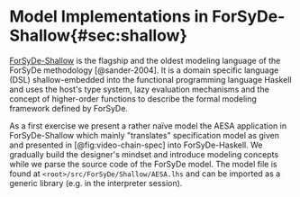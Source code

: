 # Model Implementations in ForSyDe-Shallow{#sec:shallow}

[ForSyDe-Shallow](https://forsyde.github.io/forsyde-shallow/) is the
flagship and the oldest modeling language of the ForSyDe methodology
[@sander-2004]. It is a domain specific language (DSL)
shallow-embedded into the functional programming language Haskell and
uses the host's type system, lazy evaluation mechanisms and the
concept of higher-order functions to describe the formal modeling
framework defined by ForSyDe.

As a first exercise we present a rather naïve model the AESA
application in ForSyDe-Shallow which mainly "translates" specification
model as given and presented in [@fig:video-chain-spec] into
ForSyDe-Haskell. We gradually build the designer's mindset and
introduce modeling concepts while we parse the source code of the
ForSyDe model. The model file is found at
`<root>/src/ForSyDe/Shallow/AESA.lhs` and can be imported as a generic
library (e.g. in the interpreter session).

